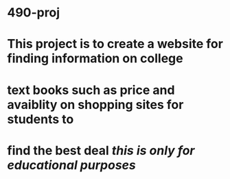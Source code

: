 # 490-proj
# This project is to create a website for finding information on college
# text books such as price and avaiblity on shopping sites for students to 
# find the best deal *this is only for educational purposes*

